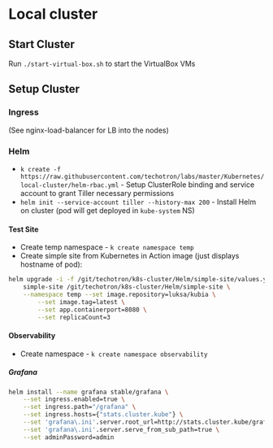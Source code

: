 # Local cluster

## Start Cluster

Run `./start-virtual-box.sh` to start the VirtualBox VMs

## Setup Cluster

### Ingress

(See nginx-load-balancer for LB into the nodes)

### Helm

- `k create -f https://raw.githubusercontent.com/techotron/labs/master/Kubernetes/local-cluster/helm-rbac.yml` - Setup ClusterRole binding and service account to grant Tiller necessary permissions
- `helm init --service-account tiller --history-max 200` - Install Helm on cluster (pod will get deployed in `kube-system` NS)

#### Test Site

- Create temp namespace - `k create namespace temp`
- Create simple site from Kubernetes in Action image (just displays hostname of pod): 

```bash
helm upgrade -i -f /git/techotron/k8s-cluster/Helm/simple-site/values.yaml \
    simple-site /git/techotron/k8s-cluster/Helm/simple-site \
    --namespace temp --set image.repository=luksa/kubia \
        --set image.tag=latest \
        --set app.containerport=8080 \
        --set replicaCount=3
```

#### Observability

- Create namespace - `k create namespace observability`

##### Grafana

```bash
helm install --name grafana stable/grafana \
    --set ingress.enabled=true \
    --set ingress.path="/grafana" \
    --set ingress.hosts={"stats.cluster.kube"} \
    --set 'grafana\.ini'.server.root_url=http://stats.cluster.kube/grafana \
    --set 'grafana\.ini'.server.serve_from_sub_path=true \
    --set adminPassword=admin 
```


    
    
    
    
    




